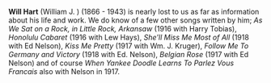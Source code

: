 
**Will Hart** (William J. ) (1866 - 1943) is nearly lost to us as far as information about his life and work. We do know of a few other songs written by him; *As We Sat on a Rock, in Little Rock, Arkansaw* (1916 with Harry Tobias), *Honolulu Cabaret* (1916 with Lew Hays), *She'll Miss Me Most of All* (1918 with Ed Nelson), *Kiss Me Pretty* (1917 with Wm. J. Kruger), *Follow Me To Germany and Victory* (1918 with Ed. Nelson), *Belgian Rose* (1917 with Ed Nelson) and of course *When Yankee Doodle Learns To Parlez Vous Francais* also with Nelson in 1917.
